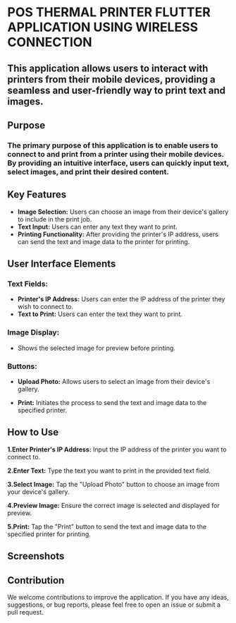 # POS THERMAL PRINTER FLUTTER APPLICATION USING WIRELESS CONNECTION

##    This application allows users to interact with printers from their mobile devices, providing a seamless and user-friendly way to print text and images.

## Purpose
### The primary purpose of this application is to enable users to connect to and print from a printer using their mobile devices. By providing an intuitive interface, users can quickly input text, select images, and print their desired content.

## Key Features
+ **Image Selection:** Users can choose an image from their device's gallery to include in the print job.
+ **Text Input:** Users can enter any text they want to print.
+ **Printing Functionality:** After providing the printer's IP address, users can send the text and image data to the printer for printing.
  
##  User Interface Elements
###  Text Fields:
  + **Printer's IP Address:** Users can enter the IP address of the printer they wish to connect to.
  +  **Text to Print:** Users can enter the text they want to print.
### Image Display:
  + Shows the selected image for preview before printing.
### Buttons:
  + **Upload Photo:** Allows users to select an image from their device's gallery.

+ **Print:** Initiates the process to send the text and image data to the specified printer.

## How to Use
**1.Enter Printer's IP Address:** Input the IP address of the printer you want to connect to.

**2.Enter Text:** Type the text you want to print in the provided text field.

**3.Select Image:** Tap the "Upload Photo" button to choose an image from your device's gallery.

**4.Preview Image:** Ensure the correct image is selected and displayed for preview.

**5.Print:** Tap the "Print" button to send the text and image data to the specified printer for printing.

## Screenshots


## Contribution
We welcome contributions to improve the application. If you have any ideas, suggestions, or bug reports, please feel free to open an issue or submit a pull request.
